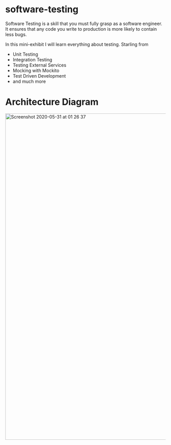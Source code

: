 # software-testing

Software Testing is a skill that you must fully grasp as a software engineer. It ensures that any code you write to production is more likely to contain less bugs.

In this mini-exhibit I will learn everything about testing. Starling from

- Unit Testing
- Integration Testing
- Testing External Services
- Mocking with Mockito
- Test Driven Development
- and much more

# Architecture Diagram

<img width="1022" alt="Screenshot 2020-05-31 at 01 26 37" src="https://user-images.githubusercontent.com/40702606/83341658-ddbf5f00-a2dd-11ea-90d3-21359d0d81c6.png">
